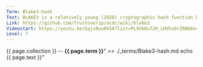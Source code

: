 ```yaml
---
Term: Blake3-hash
Text: BLAKE3 is a relatively young (2020) cryptographic hash function based on Bao and BLAKE2.
Link: https://github.com/trustoverip/acdc/wiki/blake3
Videostart: https://youtu.be/GqjsRuu0V5A?list=PLXVbQu7JH_LHVhs0rZ9Bb8ocyKlPljkaG&t=16m57s
Level: 7
---
```


{{ page.collection }} -- **{{ page.term }}**" >> ./_terms/Blake3-hash.md
    echo  {{ page.text }}"

